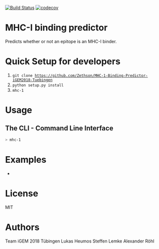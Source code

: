 [![Build Status](https://travis-ci.org/Zethson/MHC-1-Binding-Predictor-iGEM2018-Tuebingen.svg?branch=master)](https://travis-ci.org/Zethson/MHC-1-Binding-Predictor-iGEM2018-Tuebingen)
[![codecov](https://codecov.io/gh/Zethson/MHC-1-Binding-Predictor-iGEM2018-Tuebingen/branch/master/graph/badge.svg)](https://codecov.io/gh/Zethson/MHC-1-Binding-Predictor-iGEM2018-Tuebingen)

# MHC-I binding predictor
Predicts whether or not an epitope is an MHC-I binder.

Quick Setup for developers
=====
1. <code>git clone https://github.com/Zethson/MHC-1-Binding-Predictor-iGEM2018-Tuebingen</code>
2. <code>python setup.py install</code>
3. <code>mhc-1</code>

Usage
=====
## The CLI - Command Line Interface
```bash
> mhc-1
```

Examples
=====
-

License
=====
MIT

Authors
=====
Team iGEM 2018 Tübingen
Lukas Heumos
Steffen Lemke
Alexander Röhl


